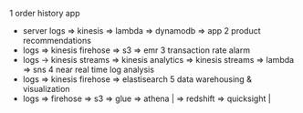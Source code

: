 1 order history app
- server logs => kinesis => lambda => dynamodb => app
2 product recommendations
- logs => kinesis firehose => s3 => emr
3 transaction rate alarm
- logs -> kinesis streams => kinesis analytics => kinesis streams => lambda => sns
4 near real time log analysis
- logs => kinesis firehose => elastisearch
5 data warehousing & visualization
- logs => firehose => s3 => glue => athena
					 | => redshift => quicksight |

